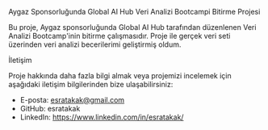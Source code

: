 
Aygaz Sponsorluğunda Global AI Hub Veri Analizi Bootcampi Bitirme Projesi

Bu proje, Aygaz sponsorluğunda Global AI Hub tarafından düzenlenen Veri Analizi Bootcamp'inin bitirme çalışmasıdır. 
Proje ile gerçek veri seti üzerinden veri analizi becerilerimi geliştirmiş oldum.


İletişim

Proje hakkında daha fazla bilgi almak veya projemizi incelemek için aşağıdaki iletişim bilgilerinden bize ulaşabilirsiniz:
- E-posta: esratakak@gmail.com
- GitHub: esratakak
- LinkedIn: https://www.linkedin.com/in/esratakak/
